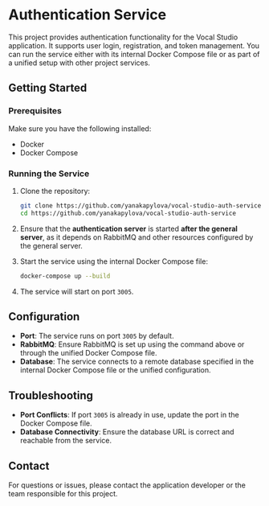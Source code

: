 # Authentication Service

This project provides authentication functionality for the Vocal Studio application. It supports user login, registration, and token management. You can run the service either with its internal Docker Compose file or as part of a unified setup with other project services.

## Getting Started

### Prerequisites

Make sure you have the following installed:
- Docker
- Docker Compose

### Running the Service

1. Clone the repository:
   ```bash
   git clone https://github.com/yanakapylova/vocal-studio-auth-service
   cd https://github.com/yanakapylova/vocal-studio-auth-service
   ```

2. Ensure that the **authentication server** is started **after the general server**, as it depends on RabbitMQ and other resources configured by the general server.

3. Start the service using the internal Docker Compose file:
   ```bash
   docker-compose up --build
   ```

4. The service will start on port `3005`.

## Configuration

- **Port**: The service runs on port `3005` by default.
- **RabbitMQ**: Ensure RabbitMQ is set up using the command above or through the unified Docker Compose file.
- **Database**: The service connects to a remote database specified in the internal Docker Compose file or the unified configuration.

## Troubleshooting

- **Port Conflicts**: If port `3005` is already in use, update the port in the Docker Compose file.
- **Database Connectivity**: Ensure the database URL is correct and reachable from the service.

## Contact
For questions or issues, please contact the application developer or the team responsible for this project.
